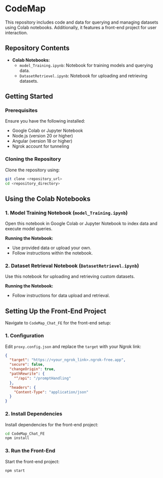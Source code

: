# CodeMap

This repository includes code and data for querying and managing datasets using Colab notebooks. Additionally, it features a front-end project for user interaction.

## Repository Contents

- **Colab Notebooks:**
  - `model_Training.ipynb`: Notebook for training models and querying data.
  - `DatasetRetrievel.ipynb`: Notebook for uploading and retrieving datasets.

## Getting Started

### Prerequisites

Ensure you have the following installed:

- Google Colab or Jupyter Notebook
- Node.js (version 20 or higher)
- Angular (version 18 or higher)
- Ngrok account for tunneling

### Cloning the Repository

Clone the repository using:

```bash
git clone <repository_url>
cd <repository_directory>
```

## Using the Colab Notebooks

### 1. Model Training Notebook (`model_Training.ipynb`)

Open this notebook in Google Colab or Jupyter Notebook to index data and execute model queries.

**Running the Notebook:**
- Use provided data or upload your own.
- Follow instructions within the notebook.

### 2. Dataset Retrieval Notebook (`DatasetRetrievel.ipynb`)

Use this notebook for uploading and retrieving custom datasets.

**Running the Notebook:**
- Follow instructions for data upload and retrieval.

## Setting Up the Front-End Project

Navigate to `CodeMap_Chat_FE` for the front-end setup:

### 1. Configuration

Edit `proxy.config.json` and replace the `target` with your Ngrok link:

```json
{
  "target": "https://<your_ngrok_link>.ngrok-free.app",
  "secure": false,
  "changeOrigin": true,
  "pathRewrite": {
    "^/api": "/promptHandling"
  },
  "headers": {
    "Content-Type": "application/json"
  }
}
```

### 2. Install Dependencies

Install dependencies for the front-end project:

```bash
cd CodeMap_Chat_FE
npm install
```

### 3. Run the Front-End

Start the front-end project:

```bash
npm start
```

